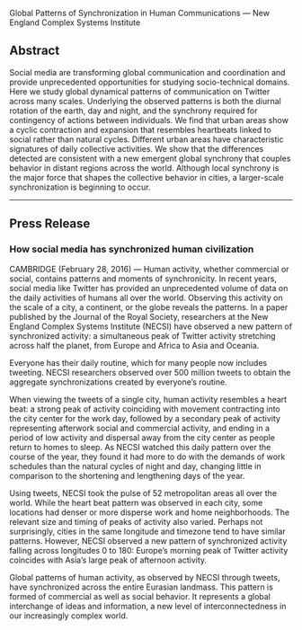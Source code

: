 Global Patterns of Synchronization in Human Communications — New England Complex Systems Institute

## Abstract

Social media are transforming global communication and coordination and provide unprecedented opportunities for studying socio-technical domains. Here we study global dynamical patterns of communication on Twitter across many scales. Underlying the observed patterns is both the diurnal rotation of the earth, day and night, and the synchrony required for contingency of actions between individuals. We find that urban areas show a cyclic contraction and expansion that resembles heartbeats linked to social rather than natural cycles. Different urban areas have characteristic signatures of daily collective activities. We show that the differences detected are consistent with a new emergent global synchrony that couples behavior in distant regions across the world. Although local synchrony is the major force that shapes the collective behavior in cities, a larger-scale synchronization is beginning to occur.

* * *

## Press Release

### How social media has synchronized human civilization

CAMBRIDGE (February 28, 2016) — Human activity, whether commercial or social, contains patterns and moments of synchronicity. In recent years, social media like Twitter has provided an unprecedented volume of data on the daily activities of humans all over the world. Observing this activity on the scale of a city, a continent, or the globe reveals the patterns. In a paper published by the Journal of the Royal Society, researchers at the New England Complex Systems Institute (NECSI) have observed a new pattern of synchronized activity: a simultaneous peak of Twitter activity stretching across half the planet, from Europe and Africa to Asia and Oceania.

Everyone has their daily routine, which for many people now includes tweeting. NECSI researchers observed over 500 million tweets to obtain the aggregate synchronizations created by everyone’s routine.

When viewing the tweets of a single city, human activity resembles a heart beat: a strong peak of activity coinciding with movement contracting into the city center for the work day, followed by a secondary peak of activity representing afterwork social and commercial activity, and ending in a period of low activity and dispersal away from the city center as people return to homes to sleep. As NECSI watched this daily pattern over the course of the year, they found it had more to do with the demands of work schedules than the natural cycles of night and day, changing little in comparison to the shortening and lengthening days of the year.

Using tweets, NECSI took the pulse of 52 metropolitan areas all over the world. While the heart beat pattern was observed in each city, some locations had denser or more disperse work and home neighborhoods. The relevant size and timing of peaks of activity also varied. Perhaps not surprisingly, cities in the same longitude and timezone tend to have similar patterns. However, NECSI observed a new pattern of synchronized activity falling across longitudes 0 to 180: Europe’s morning peak of Twitter activity coincides with Asia’s large peak of afternoon activity.

Global patterns of human activity, as observed by NECSI through tweets, have synchronized across the entire Eurasian landmass. This pattern is formed of commercial as well as social behavior. It represents a global interchange of ideas and information, a new level of interconnectedness in our increasingly complex world.